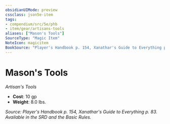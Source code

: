 ```yaml
---
obsidianUIMode: preview
cssclass: json5e-item
tags:
- compendium/src/5e/phb
- item/gear/artisans-tools
aliases: ["Mason's Tools"]
SourceType: "Magic Item"
NoteIcon: magicitem
BookSource: "Player's Handbook p. 154, Xanathar's Guide to Everything p. 83. Available in the SRD and the Basic Rules."
---
```

# Mason's Tools
*Artisan's Tools*  

- **Cost**: 10 gp
- **Weight**: 8.0 lbs.

*Source: Player's Handbook p. 154, Xanathar's Guide to Everything p. 83. Available in the SRD and the Basic Rules.*